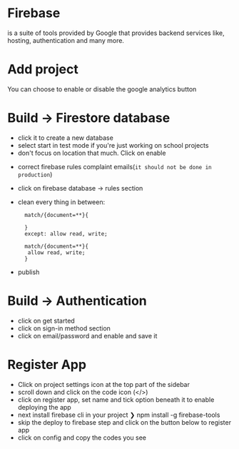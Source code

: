 # Firebase
is a suite of tools provided by Google that provides backend services like, hosting, authentication and many more.

# Add project
You can choose to enable or disable the google analytics button

# Build -> Firestore database
- click it to create a new database
- select start in test mode if you're just working on school projects
- don't focus on location that much. Click on enable 

* correct firebase rules complaint emails(`it should not be done in production`)
- click on firebase database -> rules section 
- clean every thing in between:

        match/{document=**}{
        
        }
        except: allow read, write;

        match/{document=**}{
         allow read, write;
        }
    
- publish 


# Build -> Authentication

- click on get started
- click on sign-in method section
- click on email/password and enable and save it



# Register App
- Click on project settings icon at the top part of the sidebar
- scroll down and click on the code icon (</>)
- click on register app, set name and tick option beneath it to enable deploying the app
- next install firebase cli in your project
❯ npm install -g firebase-tools      
- skip the deploy to firebase step and click on the button below to register app
- click on config and copy the codes you see